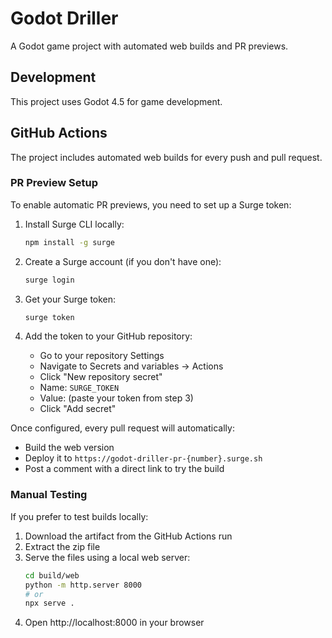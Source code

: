 # Godot Driller

A Godot game project with automated web builds and PR previews.

## Development

This project uses Godot 4.5 for game development.

## GitHub Actions

The project includes automated web builds for every push and pull request.

### PR Preview Setup

To enable automatic PR previews, you need to set up a Surge token:

1. Install Surge CLI locally:
   ```bash
   npm install -g surge
   ```

2. Create a Surge account (if you don't have one):
   ```bash
   surge login
   ```

3. Get your Surge token:
   ```bash
   surge token
   ```

4. Add the token to your GitHub repository:
   - Go to your repository Settings
   - Navigate to Secrets and variables → Actions
   - Click "New repository secret"
   - Name: `SURGE_TOKEN`
   - Value: (paste your token from step 3)
   - Click "Add secret"

Once configured, every pull request will automatically:
- Build the web version
- Deploy it to `https://godot-driller-pr-{number}.surge.sh`
- Post a comment with a direct link to try the build

### Manual Testing

If you prefer to test builds locally:

1. Download the artifact from the GitHub Actions run
2. Extract the zip file
3. Serve the files using a local web server:
   ```bash
   cd build/web
   python -m http.server 8000
   # or
   npx serve .
   ```
4. Open http://localhost:8000 in your browser
